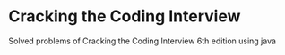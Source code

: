 # Cracking the Coding Interview 
Solved problems of Cracking the Coding Interview 6th edition using java
